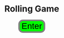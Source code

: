 <html>
  <head>
    <meta name="viewport" content="width=device-width,initial-scale=1.0">
  </head>

  <style>
    #body1{
        text-align: center;
        
    }
    #btn1{
        font-size: 2em;
        border-style:solid;
        border-radius: 15px;
        border-width: 5px;
        border-color: gray;
        background-color: rgba(0, 255, 0);
    }
    #btn1:hover{
        cursor: pointer;
        background-color: rgba(0, 255, 0, 0.511);
    }
    #btn1:active{
        background-color: aqua;
    }
  </style>

  <body id="body1">
  <h1>Rolling Game</h1>
  <button id="btn1" onclick="click()">Enter</button>
  </body>

  <script>
    const btn = document.getElementById("btn1");
    btn.onclick = function(){
      location.replace("1.html");
    }
  </script>
</html>
